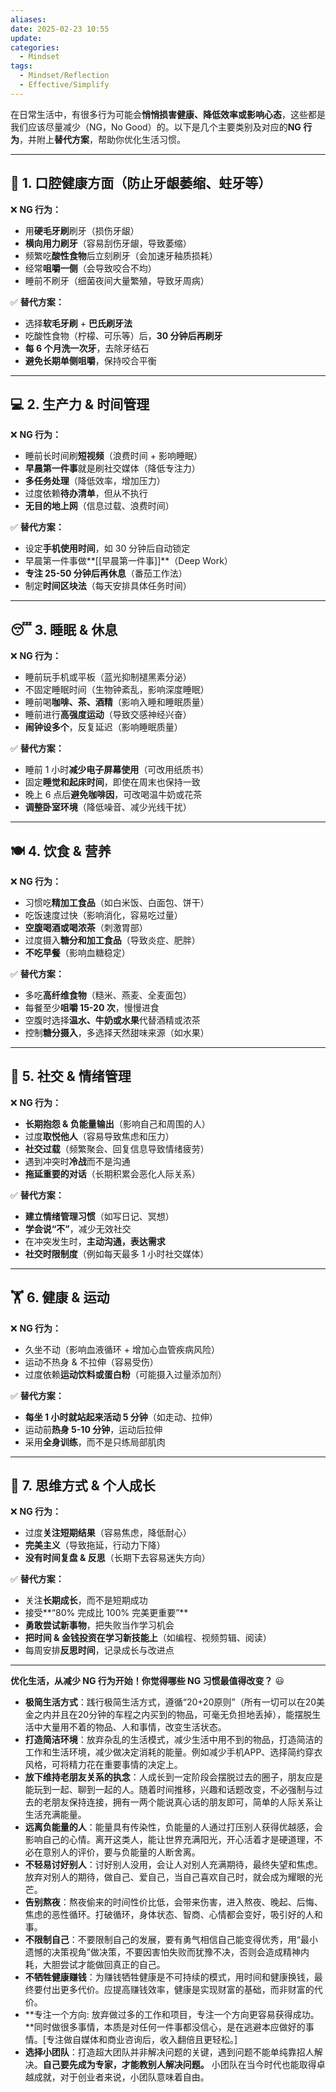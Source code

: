 ```yaml
---
aliases: 
date: 2025-02-23 10:55
update: 
categories:
  - Mindset
tags:
  - Mindset/Reflection
  - Effective/Simplify
---
```


在日常生活中，有很多行为可能会**悄悄损害健康、降低效率或影响心态**，这些都是我们应该尽量减少（NG，No Good）的。以下是几个主要类别及对应的**NG 行为**，并附上**替代方案**，帮助你优化生活习惯。

---

## **🦷 1. 口腔健康方面（防止牙龈萎缩、蛀牙等）**

❌ **NG 行为：**

- 用**硬毛牙刷**刷牙（损伤牙龈）
- **横向用力刷牙**（容易刮伤牙龈，导致萎缩）
- 频繁吃**酸性食物**后立刻刷牙（会加速牙釉质损耗）
- 经常**咀嚼一侧**（会导致咬合不均）
- 睡前不刷牙（细菌夜间大量繁殖，导致牙周病）

✅ **替代方案：**

- 选择**软毛牙刷** + **巴氏刷牙法**
- 吃酸性食物（柠檬、可乐等）后，**30 分钟后再刷牙**
- **每 6 个月洗一次牙**，去除牙结石
- **避免长期单侧咀嚼**，保持咬合平衡

---

## **💻 2. 生产力 & 时间管理**

❌ **NG 行为：**

- 睡前长时间刷**短视频**（浪费时间 + 影响睡眠）
- **早晨第一件事**就是刷社交媒体（降低专注力）
- **多任务处理**（降低效率，增加压力）
- 过度依赖**待办清单**，但从不执行
- **无目的地上网**（信息过载、浪费时间）

✅ **替代方案：**

- 设定**手机使用时间**，如 30 分钟后自动锁定
- 早晨第一件事做**[[早晨第一件事]]**（Deep Work）
- **专注 25-50 分钟后再休息**（番茄工作法）
- 制定**时间区块法**（每天安排具体任务时间）

---

## **😴 3. 睡眠 & 休息**

❌ **NG 行为：** 

- 睡前玩手机或平板（蓝光抑制褪黑素分泌）
- 不固定睡眠时间（生物钟紊乱，影响深度睡眠）
- 睡前喝**咖啡、茶、酒精**（影响入睡和睡眠质量）
- 睡前进行**高强度运动**（导致交感神经兴奋）
- **闹钟设多个**，反复延迟（影响睡眠质量）

✅ **替代方案：**

- 睡前 1 小时**减少电子屏幕使用**（可改用纸质书）
- 固定**睡觉和起床时间**，即使在周末也保持一致
- 晚上 6 点后**避免咖啡因**，可改喝温牛奶或花茶
- **调整卧室环境**（降低噪音、减少光线干扰）

---

## **🍽 4. 饮食 & 营养**

❌ **NG 行为：**

- 习惯吃**精加工食品**（如白米饭、白面包、饼干）
- 吃饭速度过快（影响消化，容易吃过量）
- **空腹喝酒或喝浓茶**（刺激胃部）
- 过度摄入**糖分和加工食品**（导致炎症、肥胖）
- **不吃早餐**（影响血糖稳定）

✅ **替代方案：**

- 多吃**高纤维食物**（糙米、燕麦、全麦面包）
- 每餐至少**咀嚼 15-20 次**，慢慢进食
- 空腹时选择**温水、牛奶或水果**代替酒精或浓茶
- 控制**糖分摄入**，多选择天然甜味来源（如水果）

---

## **📱 5. 社交 & 情绪管理**

❌ **NG 行为：**

- **长期抱怨 & 负能量输出**（影响自己和周围的人）
- 过度**取悦他人**（容易导致焦虑和压力）
- **社交过载**（频繁聚会、回复信息导致情绪疲劳）
- 遇到冲突时**冷战**而不是沟通
- **拖延重要的对话**（长期积累会恶化人际关系）

✅ **替代方案：**

- **建立情绪管理习惯**（如写日记、冥想）
- **学会说“不”**，减少无效社交
- 在冲突发生时，**主动沟通，表达需求**
- **社交时限制度**（例如每天最多 1 小时社交媒体）

---

## **🏋️ 6. 健康 & 运动**

❌ **NG 行为：**

- 久坐不动（影响血液循环 + 增加心血管疾病风险）
- 运动不热身 & 不拉伸（容易受伤）
- 过度依赖**运动饮料或蛋白粉**（可能摄入过量添加剂）

✅ **替代方案：**

- **每坐 1 小时就站起来活动 5 分钟**（如走动、拉伸）
- 运动前**热身 5-10 分钟**，运动后拉伸
- 采用**全身训练**，而不是只练局部肌肉


---

## **🎯 7. 思维方式 & 个人成长**

❌ **NG 行为：**

- 过度**关注短期结果**（容易焦虑，降低耐心）
- **完美主义**（导致拖延，行动力下降）
- **没有时间复盘 & 反思**（长期下去容易迷失方向）

✅ **替代方案：**

- 关注**长期成长**，而不是短期成功
- 接受**“80% 完成比 100% 完美更重要”**
- **勇敢尝试新事物**，把失败当作学习机会
- **把时间 & 金钱投资在学习新技能上**（如编程、视频剪辑、阅读）
- 每周安排**反思时间**，记录成长与改进点

---

**优化生活，从减少 NG 行为开始！你觉得哪些 NG 习惯最值得改变？** 😃


- **极简生活方式**：践行极简生活方式，遵循“20+20原则”（所有一切可以在20美金之内并且在20分钟的车程之内买到的物品，可毫无负担地丢掉），能摆脱生活中大量用不着的物品、人和事情，改变生活状态。 
- **打造简洁环境**：放弃杂乱的生活模式，减少生活中用不到的物品，打造简洁的工作和生活环境，减少做决定消耗的能量。例如减少手机APP、选择简约穿衣风格，可将精力花在重要事情的决定上。 
- **放下维持老朋友关系的执念**：人成长到一定阶段会摆脱过去的圈子，朋友应是能玩到一起、聊到一起的人。随着时间推移，兴趣和话题改变，不必强制与过去的老朋友保持连接，拥有一两个能说真心话的朋友即可，简单的人际关系让生活充满能量。 
- **远离负能量的人**：能量具有传染性，负能量的人通过打压别人获得优越感，会影响自己的心情。离开这类人，能让世界充满阳光，开心活着才是硬道理，不必在意别人的评价，要与负能量的人断舍离。 
- **不轻易讨好别人**：讨好别人没用，会让人对别人充满期待，最终失望和焦虑。放弃对别人的期待，做自己、爱自己，当自己喜欢自己时，就会成为耀眼的光芒。 
- **告别熬夜**：熬夜偷来的时间性价比低，会带来伤害，进入熬夜、晚起、后悔、焦虑的恶性循环。打破循环，身体状态、智商、心情都会变好，吸引好的人和事。 
- **不限制自己**：不要限制自己的发展，要有勇气相信自己能变得优秀，用“最小遗憾的决策视角”做决策，不要因害怕失败而犹豫不决，否则会造成精神内耗，大胆尝试才能做回真正的自己。 
- **不牺牲健康赚钱**：为赚钱牺牲健康是不可持续的模式，用时间和健康换钱，最终要付出更多代价。应提高赚钱效率，健康是实现财富的基础，而非财富的代价。 
- **专注一个方向: 放弃做过多的工作和项目，专注一个方向更容易获得成功。**同时做很多事情，本质是对任何一件事都没信心，是在逃避本应做好的事情。[专注做自媒体和商业咨询后，收入翻倍且更轻松。] 
- **选择小团队**：打造超大团队并非解决问题的关键，遇到问题不能单纯靠招人解决。**自己要先成为专家，才能教别人解决问题。** 小团队在当今时代也能取得卓越成就，对于创业者来说，小团队意味着自由。